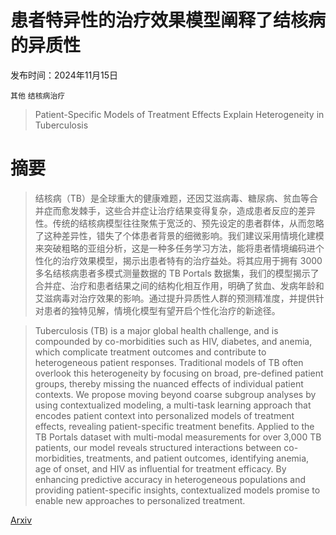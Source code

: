 # 患者特异性的治疗效果模型阐释了结核病的异质性

发布时间：2024年11月15日

`其他` `结核病治疗`

> Patient-Specific Models of Treatment Effects Explain Heterogeneity in Tuberculosis

# 摘要

> 结核病（TB）是全球重大的健康难题，还因艾滋病毒、糖尿病、贫血等合并症而愈发棘手，这些合并症让治疗结果变得复杂，造成患者反应的差异性。传统的结核病模型往往聚焦于宽泛的、预先设定的患者群体，从而忽略了这种差异性，错失了个体患者背景的细微影响。我们建议采用情境化建模来突破粗略的亚组分析，这是一种多任务学习方法，能将患者情境编码进个性化的治疗效果模型，揭示出患者特有的治疗益处。将其应用于拥有 3000 多名结核病患者多模式测量数据的 TB Portals 数据集，我们的模型揭示了合并症、治疗和患者结果之间的结构化相互作用，明确了贫血、发病年龄和艾滋病毒对治疗效果的影响。通过提升异质性人群的预测精准度，并提供针对患者的独特见解，情境化模型有望开启个性化治疗的新途径。

> Tuberculosis (TB) is a major global health challenge, and is compounded by co-morbidities such as HIV, diabetes, and anemia, which complicate treatment outcomes and contribute to heterogeneous patient responses. Traditional models of TB often overlook this heterogeneity by focusing on broad, pre-defined patient groups, thereby missing the nuanced effects of individual patient contexts. We propose moving beyond coarse subgroup analyses by using contextualized modeling, a multi-task learning approach that encodes patient context into personalized models of treatment effects, revealing patient-specific treatment benefits. Applied to the TB Portals dataset with multi-modal measurements for over 3,000 TB patients, our model reveals structured interactions between co-morbidities, treatments, and patient outcomes, identifying anemia, age of onset, and HIV as influential for treatment efficacy. By enhancing predictive accuracy in heterogeneous populations and providing patient-specific insights, contextualized models promise to enable new approaches to personalized treatment.

[Arxiv](https://arxiv.org/abs/2411.10645)